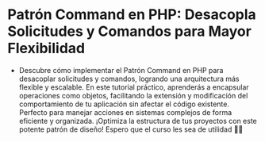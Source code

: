 # Patrón Command en PHP: Desacopla Solicitudes y Comandos para Mayor Flexibilidad

- Descubre cómo implementar el Patrón Command en PHP para desacoplar solicitudes y comandos, logrando una arquitectura más flexible y escalable. En este tutorial práctico, aprenderás a encapsular operaciones como objetos, facilitando la extensión y modificación del comportamiento de tu aplicación sin afectar el código existente. Perfecto para manejar acciones en sistemas complejos de forma eficiente y organizada. ¡Optimiza la estructura de tus proyectos con este potente patrón de diseño! Espero que el curso les sea de utilidad 🤙🏼
